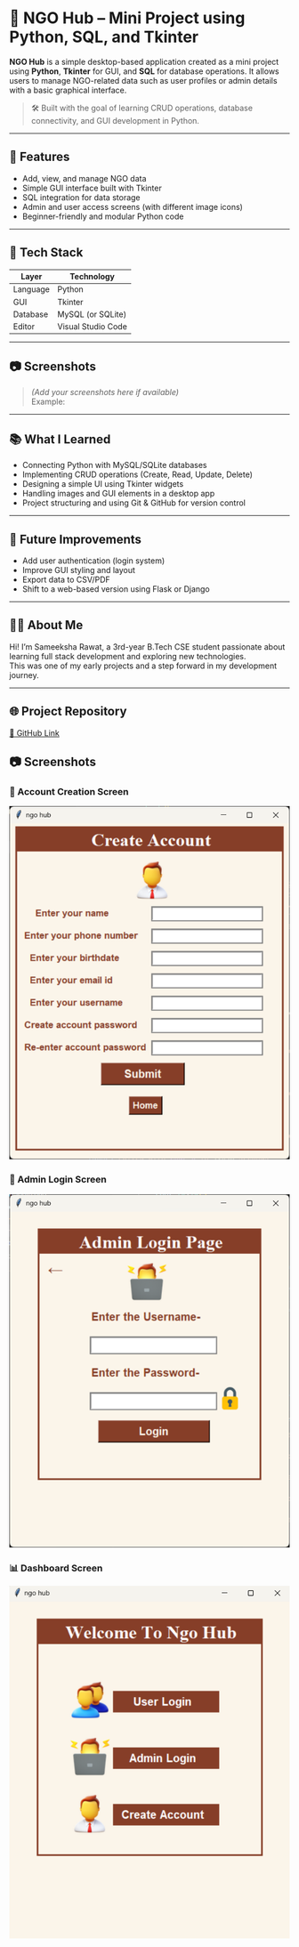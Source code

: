 # 🧩 NGO Hub – Mini Project using Python, SQL, and Tkinter

**NGO Hub** is a simple desktop-based application created as a mini project using **Python**, **Tkinter** for GUI, and **SQL** for database operations. It allows users to manage NGO-related data such as user profiles or admin details with a basic graphical interface.

> 🛠️ Built with the goal of learning CRUD operations, database connectivity, and GUI development in Python.

---

## 🚀 Features
- Add, view, and manage NGO data
- Simple GUI interface built with Tkinter
- SQL integration for data storage
- Admin and user access screens (with different image icons)
- Beginner-friendly and modular Python code

---

## 🧰 Tech Stack

| Layer     | Technology        |
|-----------|-------------------|
| Language  | Python            |
| GUI       | Tkinter           |
| Database  | MySQL (or SQLite) |
| Editor    | Visual Studio Code|

---

## 📷 Screenshots
> *(Add your screenshots here if available)*  
Example:

---

## 📚 What I Learned
- Connecting Python with MySQL/SQLite databases
- Implementing CRUD operations (Create, Read, Update, Delete)
- Designing a simple UI using Tkinter widgets
- Handling images and GUI elements in a desktop app
- Project structuring and using Git & GitHub for version control

---

## 🔮 Future Improvements
- Add user authentication (login system)
- Improve GUI styling and layout
- Export data to CSV/PDF
- Shift to a web-based version using Flask or Django

---

## 🙋‍♀️ About Me
Hi! I’m Sameeksha Rawat, a 3rd-year B.Tech CSE student passionate about learning full stack development and exploring new technologies.  
This was one of my early projects and a step forward in my development journey.

---

## 🌐 Project Repository
[🔗 GitHub Link](https://github.com/sameeksharawat7/NGO-hub)

## 📷 Screenshots

### 🧾 Account Creation Screen
![Account Creation](screenshot/account%20creation.png)

### 🔐 Admin Login Screen
![Admin Login](screenshot/admin%20login.png)

### 📊 Dashboard Screen
![Dashboard](screenshot/dashboard.png)